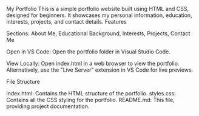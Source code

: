 My Portfolio
This is a simple portfolio website built using HTML and CSS, designed for beginners. It showcases my personal information, education, interests, projects, and contact details.
Features

Sections: About Me, Educational Background, Interests, Projects, Contact Me



Open in VS Code:
Open the portfolio folder in Visual Studio Code.


View Locally:
Open index.html in a web browser to view the portfolio.
Alternatively, use the "Live Server" extension in VS Code for live previews.

File Structure

index.html: Contains the HTML structure of the portfolio.
styles.css: Contains all the CSS styling for the portfolio.
README.md: This file, providing project documentation.
